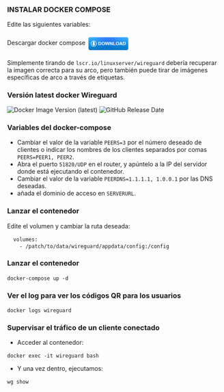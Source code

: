 ### INSTALAR DOCKER COMPOSE
Edite las siguientes variables:

Descargar docker compose <a title="download" href="https://github.com/JuanRodenas/Wireguard/blob/main/docker-compose.yml"><img src="https://github.com/JuanRodenas/Duckdns/blob/main/files/down.png" alt="download" width="100" align="center"/></a>

Simplemente tirando de `lscr.io/linuxserver/wireguard` debería recuperar la imagen correcta para su arco, pero también puede tirar de imágenes específicas de arco a través de etiquetas.

### Versión latest docker Wireguard
![Docker Image Version (latest)](https://img.shields.io/docker/v/linuxserver/wireguard/latest?arch=amd64&color=blue&logo=docker&logoColor=blue&style=for-the-badge)
![GitHub Release Date](https://img.shields.io/github/release-date/linuxserver/docker-wireguard?color=blue&label=Latest%20release&logo=docker&style=for-the-badge)

### Variables del docker-compose
- Cambiar el valor de la variable `PEERS=3` por el número deseado de clientes o indicar los nombres de los clientes separados por comas `PEERS=PEER1, PEER2`.
- Abra el puerto `51820/UDP` en el router, y apúntelo a la IP del servidor donde está ejecutando el contenedor.
- Cambiar el valor de la variable `PEERDNS=1.1.1.1, 1.0.0.1` por las DNS deseadas.
- añada el dominio de acceso en `SERVERURL`.

### Lanzar el contenedor
Edite el volumen y cambiar la ruta deseada:
~~~
  volumes:
    - /patch/to/data/wireguard/appdata/config:/config
~~~

### Lanzar el contenedor
~~~
docker-compose up -d
~~~

### Ver el log para ver los códigos QR para los usuarios
~~~
docker logs wireguard
~~~

### Supervisar el tráfico de un cliente conectado
- Acceder al contenedor:
~~~
docker exec -it wireguard bash
~~~
- Y una vez dentro, ejecutamos:
~~~
wg show
~~~

